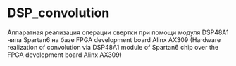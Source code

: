 # DSP_convolution
Аппаратная реализация операции свертки при помощи модуля DSP48A1 чипа Spartan6 на базе FPGA development board Alinx AX309 (Hardware realization of convolution via DSP48A1 module of Spartan6 chip over the FPGA development board Alinx AX309)
